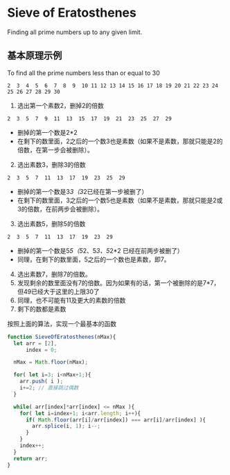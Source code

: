 # Sieve of Eratosthenes
Finding all prime numbers up to any given limit.

## 基本原理示例
  To find all the prime numbers less than or equal to 30
  ```
  2  3  4  5  6  7  8  9  10 11 12 13 14 15 16 17 18 19 20 21 22 23 24 25 26 27 28 29 30
  ```
1. 选出第一个素数2，删掉2的倍数
  ```
  2  3  5  7  9  11  13  15  17  19  21  23  25  27  29
  ```
  * 删掉的第一个数是2*2
  * 在剩下的数里面，2之后的一个数3也是素数（如果不是素数，那就只能是2的倍数，在第一步会被删除）。
2. 选出素数3，删除3的倍数
  ```
  2  3  5  7  11  13  17  19  23  25  29
  ```
  * 删掉的第一个数是3*3（3*2已经在第一步被删了）
  * 在剩下的数里面，3之后的一个数5也是素数（如果不是素数，那就只能是2或3的倍数，在前两步会被删除）。
3. 选出素数5，删除5的倍数
  ```
  2  3  5  7  11  13  17  19  23  29
  ```
  * 删掉的第一个数是5*5（5*2、5*3、5*2*2 已经在前两步被删了）
  * 同理，在剩下的数里面，5之后的一个数也是素数，即7。
4. 选出素数7，删除7的倍数。
5. 发现剩余的数里面没有7的倍数。因为如果有的话，第一个被删除的是7*7，但49已经大于这里的上限30了
6. 同理，也不可能有11及更大的素数的倍数
7. 剩下的数都是素数  

按照上面的算法，实现一个最基本的函数
```js
function SieveOfEratosthenes(nMax){
  let arr = [2],
      index = 0;

  nMax = Math.floor(nMax);

  for( let i=3; i<nMax+1;){
    arr.push( i );
    i+=2; // 直接跳过偶数
  }

  while( arr[index]*arr[index] <= nMax ){
    for( let i=index+1; i<arr.length; i++){
      if( Math.floor(arr[i]/arr[index]) === arr[i]/arr[index] ){
        arr.splice(i, 1); i--;
      }
    }
    index++;
  }
  return arr;
}
```
